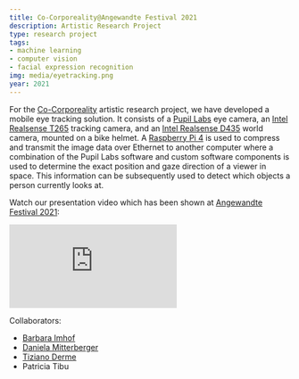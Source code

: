 ```yaml
---
title: Co-Corporeality@Angewandte Festival 2021
description: Artistic Research Project
type: research project
tags:
- machine learning
- computer vision
- facial expression recognition
img: media/eyetracking.png
year: 2021
---
```


For the [Co-Corporeality](https://cocorporeality.net/) artistic research project, we have developed a mobile eye tracking solution. It consists of a [Pupil Labs](https://pupil-labs.com/) eye camera, an [Intel Realsense T265](https://www.intelrealsense.com/tracking-camera-t265/) tracking camera, and an [Intel Realsense D435](https://www.intelrealsense.com/depth-camera-d435/) world camera, mounted on a bike helmet. A [Raspberry Pi 4](https://www.raspberrypi.org/products/raspberry-pi-4-model-b/) is used to compress and transmit the image data over Ethernet to another computer where a combination of the Pupil Labs software and custom software components is used to determine the exact position and gaze direction of a viewer in space. This information can be subsequently used to detect which objects a person currently looks at.

Watch our presentation video which has been shown at [Angewandte Festival 2021](https://angewandtefestival.at/):

<div class="video-container">
    <iframe src="https://player.vimeo.com/video/570870192" class="video" frameborder="0" allow="autoplay; fullscreen; picture-in-picture" allowfullscreen></iframe>
</div>

Collaborators:
- [Barbara Imhof](https://spacearchitect.org/barbara-imhof/)
- [Daniela Mitterberger](https://maeid.com/)
- [Tiziano Derme](https://maeid.com/)
- Patricia Tibu
